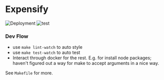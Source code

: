 # Expensify
![Deployment](https://github.com/rdok/expensify/workflows/prod-deploy/badge.svg) ![test](https://github.com/rdok/expensify/workflows/test/badge.svg)

### Dev Flow
- use `make lint-watch` to auto style
- use `make test-watch` to auto test
- Interact through docker for the rest. E.g. for install node packages; haven't figured out a way for make to accept arguments in a nice way.

See `Makefile` for more.